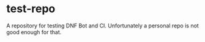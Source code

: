 # test-repo
A repository for testing DNF Bot and CI. Unfortunately a personal repo is not good enough for that.
